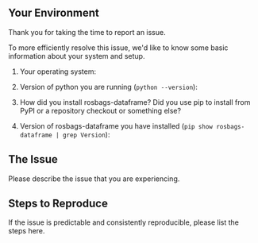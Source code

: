 ## Your Environment

Thank you for taking the time to report an issue.

To more efficiently resolve this issue, we'd like to know some basic information about your system and setup.

1) Your operating system:

2) Version of python you are running (`python --version`):

3) How did you install rosbags-dataframe? Did you use pip to install from PyPI or a repository checkout or something else?

4) Version of rosbags-dataframe you have installed (`pip show rosbags-dataframe | grep Version`):


## The Issue

Please describe the issue that you are experiencing.


## Steps to Reproduce

If the issue is predictable and consistently reproducible, please list the steps here.
